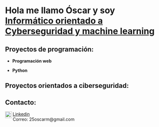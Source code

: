 <h1>Hola me llamo Óscar y soy <br> <a href="https://www.linkedin.com/in/%C3%B3scar-mac%C3%ADas-mart%C3%ADnez-248943278/">Informático orientado a Cyberseguridad y machine learning</a></h1>

<h2>Proyectos de programación:</h2>

- <b>Programación web</b>

- <b>Python</b>

<h2>Proyectos orientados a ciberseguridad:</h2>




<h2>Contacto:</h2>
<a href="https://www.linkedin.com/in/%C3%B3scar-mac%C3%ADas-mart%C3%ADnez-248943278/"; target="_blank"><img align="left" alt="Oscar | LinkedIn" width="22px" src="https://cdn.jsdelivr.net/npm/simple-icons@v3/icons/linkedin.svg"/>Linkedin</a>
<br>
Correo: <a target="_blank">25oscarm@gmail.com</a>
